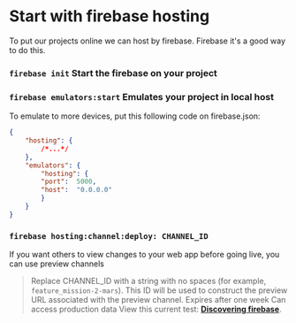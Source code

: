 # Start with firebase hosting

To put our projects online we can host by firebase.
Firebase it's a good way to do this.
  
### `firebase init`  Start the firebase on your project

### `firebase emulators:start` Emulates your project in local host

To emulate to more devices, put this following code on firebase.json:
```json
{
	"hosting": {
		/*...*/
	},
	"emulators": {
		"hosting": {
		"port":  5000,
		"host":  "0.0.0.0"
		}
	}
}
```
### `firebase hosting:channel:deploy: CHANNEL_ID`
If you want others to view changes to your web app before going live, you can use preview channels
 >Replace CHANNEL_ID with a string with no spaces (for example, `feature_mission-2-mars`). This ID will be used to construct the preview URL associated with the preview channel.
 >Expires after one week
 >Can access production data
View this current test: **[Discovering firebase](https://eff.org)**.


